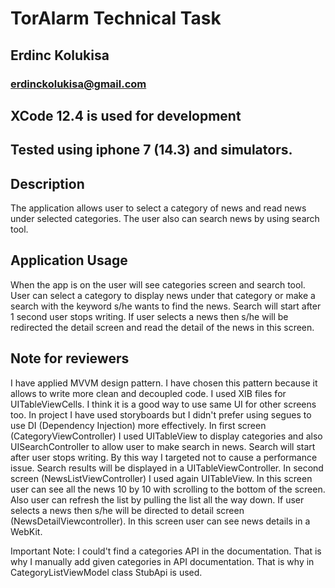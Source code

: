 # TorAlarm Technical Task
## Erdinc Kolukisa
### erdinckolukisa@gmail.com
## XCode 12.4 is used for development
## Tested using iphone 7 (14.3) and simulators.

## Description
The application allows user to select a category of news and read news under selected categories. The user also can search news by using search tool. 

## Application Usage
When the app is on the user will see categories screen and search tool. User can select a category to display news under that category or make a search with the keyword s/he wants to find the news. Search will start after 1 second user stops writing. If user selects a news then s/he will be redirected the detail screen and read the detail of the news in this screen. 

## Note for reviewers

I have applied MVVM design pattern. I have chosen this pattern because it allows to write more clean and decoupled code. 
I used XIB files for UITableViewCells. I think it is a good way to use same UI for other screens too.
In project I have used storyboards but I didn't prefer using segues to use DI (Dependency Injection) more effectively. 
In first screen (CategoryViewController) I used UITableView to display categories and also UISearchController to allow user to make search in news. Search will start after user stops writing. By this way I targeted not to cause a performance issue.  Search results will be displayed in a UITableViewController. 
In second screen (NewsListViewController) I used again UITableView. In this screen user can see all the news 10 by 10 with scrolling to the bottom of the screen. Also user can refresh the list by pulling the list all the way down. If user selects a news then s/he will be directed to detail screen (NewsDetailViewcontroller). In this screen user can see news details in a WebKit. 

Important Note: I could't find a categories API in the documentation. That is why I manually add given categories in API documentation. That is why in CategoryListViewModel class StubApi is used. 








